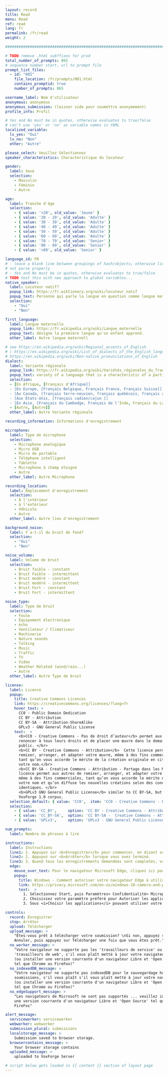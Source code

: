 ```yaml
---
layout: record
title: Read
menu: Read
ref: read
lang: fr
permalink: /fr/read
weight: 2

################################################################################

# TODO remove .html subffixes for prod
total_number_of_prompts: 865
# sequence number start, url to prompt file
prompt_list_files:
  - id: "001"
    file_location: /fr/prompts/001.html
    contains_promptid: true
    number_of_prompts: 865

username_label: Nom d'utilisateur
anonymous: anonymous
anonymous_submission: (laisser vide pour soumettre anonymement)
profile_info: Profil

# Yes and No must be in quotes, otherwise evaluates to true/false
# can't use 'yes' or 'no' as variable names in YAML
localized_variable:
  lv_yes: "Oui"
  lv_no: "Non"
  other: "Autre"

please_select: Veuillez Sélectionnez
speaker_characteristics: Characteristique du locuteur

gender:
  label: Sexe
  selection:
    - Masculin
    - Féminin
    - Autre

age:
  label: Tranche d'âge
  selection:
    - { value: '<20', old_value: 'Jeune' }
    - { value: '20 - 29', old_value: 'Adulte' }
    - { value: '30 - 39', old_value: 'Adulte' }
    - { value: '40 - 49', old_value: 'Adulte' }
    - { value: '50 - 59', old_value: 'Adulte' }
    - { value: '60 - 69', old_value: 'Adulte' }
    - { value: '70 - 79', old_value: 'Senior' }
    - { value: '80 - 89', old_value: 'Senior' }
    - { value: '>89', old_value: 'Senior' }

language_id: FR
# - leave a blank line between groupings of hash/objects; otherwise liquid does 
# not parse properly
# - Yes and No must be in quotes, otherwise evaluates to true/false
# TODO test this with new approach to global variables...
native_speaker:
  label: Locuteur natif?
  popup_link: https://fr.wiktionary.org/wiki/locuteur_natif
  popup_text: Personne qui parle la langue en question comme langue maternelle.
  selection:
    - "Oui"
    - "Non"

first_language:
  label: Langue maternelle
  popup_link: https://fr.wikipedia.org/wiki/Langue_maternelle
  popup_text: désigne la première langue qu'un enfant apprend.
  other_label: Autre langue maternell

# see https://en.wikipedia.org/wiki/Regional_accents_of_English
# ( https://en.wikipedia.org/wiki/List_of_dialects_of_the_English_language
# https://en.wikipedia.org/wiki/Non-native_pronunciations_of_English 
dialect:
  label: Variante régionale
  popup_link: https://fr.wikipedia.org/wiki/Variétés_régionales_du_français#En_Afrique
  popup_text: variety of a language that is a characteristic of a particular group of the language's speakers.
  selection:
  - [En Afrique, [Français d'Afrique]]
  - [En Europe, [Français Belgique, Français France, Français Suisse]]
  - [Au Canada, [français terre-neuvien, français québécois, français acadien, français cadien, français ontarien, franco-manitobain  ]]
  - [Aux États-Unis, [français cadien/cajun ]]
  - [En Asie, [Français du Cambodge, Français de l'Inde, Français du Laos, Français du Viêt Nam, Français du Liban ]]
  - [Autre, [Autre]]
  other_label: Autre Variante régionale

recording_information: Informations d'enregistrement

microphone:
  label: Type de microphone
  selection:
    - Microphone analogique
    - Micro USB
    - Micro de portable
    - Téléphone intelligent
    - Tablette
    - Microphone à champ éloigné
    - Autre
  other_label: Autre Microphone 

recording_location:
  label: Emplacement d'enregistrement
  selection:
    - À l'intérieur
    - à l'extérieur
    - Véhicule
    - Autre
  other_label: Autre lieu d'enregistrement

background_noise:
  label: Y a-t-il du bruit de fond?
  selection:
    - "Oui"
    - "Non"

noise_volume:
  label: Volume de bruit
  selection:
    - Bruit faible - constant
    - Bruit Faible - intermittent
    - Bruit modéré - constant
    - Bruit modéré - intermittent
    - Bruit Fort - constant
    - Bruit Fort - intermittent

noise_type:
  label: Type de bruit
  selection:
    - Foule
    - Équipement électronique
    - écho
    - Ventilateur / Climatiseur
    - Machinerie
    - Nature sounds
    - Talking
    - Music
    - Traffic
    - TV
    - Video
    - Weather Related (wind/rain...)
    - Autre
  other_label: Autre Type de bruit

license:
  label: Licence
  popup:
    title: Creative Commons Licences
    link: https://creativecommons.org/licenses/?lang=fr
    hover_text: >
      CC0 - Public Domain Dedication
      CC BY - Attribution
      CC BY-SA - Attribution-ShareAlike
      GPLv3 - GNU General Public License
    text:  > 
      <b>CC0 - Creative Commons - Pas de droit d’auteur</b> permet aux titulaires de droits de 
      renoncer à tous leurs droits et de placer une œuvre dans le domaine 
      public. </br>
      <b>CC BY - Creative Commons - Attribution</b>  Cette licence permet aux autres de distribuer,
      remixer, arranger, et adapter votre œuvre, même à des fins commerciales, 
      tant qu’on vous accorde le mérite de la création originale en citant 
      votre nom.</br>
      <b>CC BY-SA - Creative Commons - Attribution - Partage dans les Mêmes Conditions</b>  Cette 
      licence permet aux autres de remixer, arranger, et adapter votre œuvre, 
      même à des fins commerciales, tant qu’on vous accorde le mérite en citant 
      votre nom et qu’on diffuse les nouvelles créations selon des conditions 
      identiques. </br>
      <b>GPLv3 GNU General Public License</b> similar to CC BY-SA, but made for software... used by
      VoxForge 1.0 corpus.
  selection_default: { value: 'CC0',  item: 'CC0 - Creative Commons - Pas de droit d’auteur (conseillé)' }
  selection:
    - { value: 'CC_BY',     option: 'CC BY - Creative Commons - Attribution' }
    - { value: 'CC_BY-SA',  option: 'CC BY-SA -  Creative Commons - Attribution - Partage dans les Mêmes Conditions' }
    - { value: 'GPLv3',     option: 'GPLv3 - GNU General Public License' }

num_prompts:
  label: Nombre de phrases à lire

instructions:
  label: Instructions
  line1: 1. Appuyez sur <b>Enregistrer</b> pour commencer, en disant seulement la phrase qui apparaît dans la boîte ci-dessous.
  line2: 2. Appuyez sur <b>Arrêter</b> lorsque vous avez terminé.
  line3: 3. Quand tous les enregistrements demandées sont completés, vous serez invité à les <b>Téléchargers</b>.
  edge:
    mouse_over_text: Pour le navigateur Microsoft Edge, cliquez ici pour voir comment indiquer à Windows comment Edge peut utiliser votre microphone.
    popup:
      title: Windows - Comment autoriser votre navigateur Edge à utiliser votre microphone
      link: https://privacy.microsoft.com/en-us/windows-10-camera-and-privacy
      text:  > 
        1. Sélectionnez Start, puis Paramètres> Confidentialité> Microphone. </br>
        2. Choisissez votre paramètre préféré pour Autoriser les applications à utiliser mon microphone. </br>
        3. Sous <i>Choisir les applications</i> pouvant utiliser votre microphone, activez le paramètre individuel pour le navigateur Edge. </br>

controls:
  record: Enregistrer
  stop: Arrêter
  upload: Télécharger
  upload_message: >
    "Êtes-vous prêt à télécharger votre soumission? \nSi non, appuyez sur 
    Annuler, puis appuyez sur Télécharger une fois que vous êtes prêt."
  no_worker_message: >
    "Votre navigateur ne supporte pas les 'travailleurs de service' ou 
    'travailleurs de web', s'il vous plaît metté à jour votre navigateur
    (ou installer une version courrante d'un navigateur Libre et 'Open Source' 
    tel que Chrome ou FireFox)"
  no_indexedDB_message: >
    "Votre navigateur ne supporte pas indexedDB pour le sauvegardage hors ligne de
    soumissions, s'il vous plaît s'il vous plaît metté à jour votre navigateur
    (ou installer une version courrante d'un navigateur Libre et 'Open Source' 
    tel que Chrome ou FireFox)"
  no_edgeSupport_message: >
    "Les navigateurs de Microsoft ne sont pas supportés ... veuillez installer
    une version courrante d'un navigateur Libre et 'Open Source' tel que Chrome ou
    FireFox"

alert_message:
  serviceworker: serviceworker
  webworker: webworker
  submission_plural: submissions
  localstorage_message: >
    Submission saved to browser storage.
  browsercontains_message: >
    Your browser storage contains
  uploaded_message: >
    uploaded to VoxForge Server

# script below gets loaded in {{ content }} section of layout page
---
```

<script>
  var page_localized_yes= "{{ page.localized_variable.lv_yes }}";
  var page_localized_no= "{{ page.localized_variable.lv_no }}";
  var page_localized_other= "{{ page.localized_variable.other }}";
  var page_language= "{{ page.lang }}";
  var page_prompt_list_files = {{ page.prompt_list_files | jsonify }};
  var page_total_number_of_prompts = {{ page.total_number_of_prompts }};
  var page_please_select = "{{ page.please_select }}";
  var page_anonymous = "{{ page.anonymous }}";
  var page_upload_message = {{ page.controls.upload_message }};
  var page_no_worker_message = {{ page.controls.no_worker_message }};
  var page_no_indexedDB_message = {{ page.controls.no_indexedDB_message }};
  var page_no_edgeSupport_message = {{ page.controls.no_edgeSupport_message }};
  var page_alert_message = {{ page.alert_message  | jsonify}};
</script>






